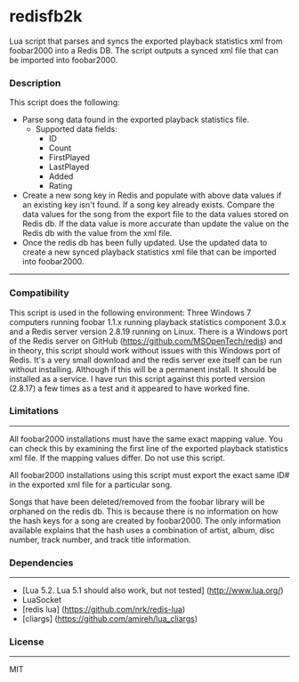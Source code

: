 # redisfb2k #
Lua script that parses and syncs the exported playback statistics xml from foobar2000 into a Redis DB.  The script outputs a synced xml file that can be imported into foobar2000.

### Description 
This script does the following:
- Parse song data found in the exported playback statistics file.
   - Supported data fields:
      - ID
      - Count
      - FirstPlayed
      - LastPlayed
      - Added
      - Rating
- Create a new song key in Redis and populate with above data values if an existing key isn't found. If a song key      already exists.  Compare the data values for the song from the export file to the data values stored on Redis db.
   If the data value is more accurate than update the value on the Redis db with the value from the xml file.
- Once the redis db has been fully updated.  Use the updated data to create a new synced playback statistics xml file    that can be imported into foobar2000. 

----------
### Compatibility ###

This script is used in the following environment:
Three Windows 7 computers running foobar 1.1.x running playback statistics component 3.0.x and a Redis server version 2.8.19 running on Linux. 
There is a Windows port of the Redis server on GitHub (https://github.com/MSOpenTech/redis) and in theory, this script should work without issues with this Windows port of Redis.  It's a very small download and the redis server exe itself can be run without installing.  Although if this will be a permanent install.  It should be installed as a service.  I have run this script against this ported version (2.8.17) a few times as a test and it appeared to have worked fine. 

### Limitations ###
----------
All foobar2000 installations must have the same exact mapping value.  You can check this by examining the first line of the exported playback statistics xml file.  If the mapping values differ.  Do not use this script. 

All foobar2000 installations using this script must export the exact same ID# in the exported xml file for a particular song. 

Songs that have been deleted/removed from the foobar library will be orphaned on the redis db.  This is because there is no information on how the hash keys for a song are created by foobar2000.  The only information available explains that the hash uses a combination of artist, album, disc number, track number, and track title information. 

### Dependencies ###
----------
- [Lua 5.2. Lua 5.1 should also work, but not tested] (http://www.lua.org/)
- LuaSocket
- [redis lua] (https://github.com/nrk/redis-lua)
- [cliargs] (https://github.com/amireh/lua_cliargs)

### License ###
----------
MIT
